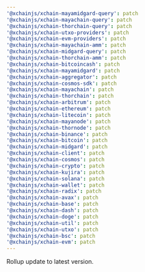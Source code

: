 ```yaml
---
'@xchainjs/xchain-mayamidgard-query': patch
'@xchainjs/xchain-mayachain-query': patch
'@xchainjs/xchain-thorchain-query': patch
'@xchainjs/xchain-utxo-providers': patch
'@xchainjs/xchain-evm-providers': patch
'@xchainjs/xchain-mayachain-amm': patch
'@xchainjs/xchain-midgard-query': patch
'@xchainjs/xchain-thorchain-amm': patch
'@xchainjs/xchain-bitcoincash': patch
'@xchainjs/xchain-mayamidgard': patch
'@xchainjs/xchain-aggregator': patch
'@xchainjs/xchain-cosmos-sdk': patch
'@xchainjs/xchain-mayachain': patch
'@xchainjs/xchain-thorchain': patch
'@xchainjs/xchain-arbitrum': patch
'@xchainjs/xchain-ethereum': patch
'@xchainjs/xchain-litecoin': patch
'@xchainjs/xchain-mayanode': patch
'@xchainjs/xchain-thornode': patch
'@xchainjs/xchain-binance': patch
'@xchainjs/xchain-bitcoin': patch
'@xchainjs/xchain-midgard': patch
'@xchainjs/xchain-client': patch
'@xchainjs/xchain-cosmos': patch
'@xchainjs/xchain-crypto': patch
'@xchainjs/xchain-kujira': patch
'@xchainjs/xchain-solana': patch
'@xchainjs/xchain-wallet': patch
'@xchainjs/xchain-radix': patch
'@xchainjs/xchain-avax': patch
'@xchainjs/xchain-base': patch
'@xchainjs/xchain-dash': patch
'@xchainjs/xchain-doge': patch
'@xchainjs/xchain-util': patch
'@xchainjs/xchain-utxo': patch
'@xchainjs/xchain-bsc': patch
'@xchainjs/xchain-evm': patch
---
```


Rollup update to latest version.
